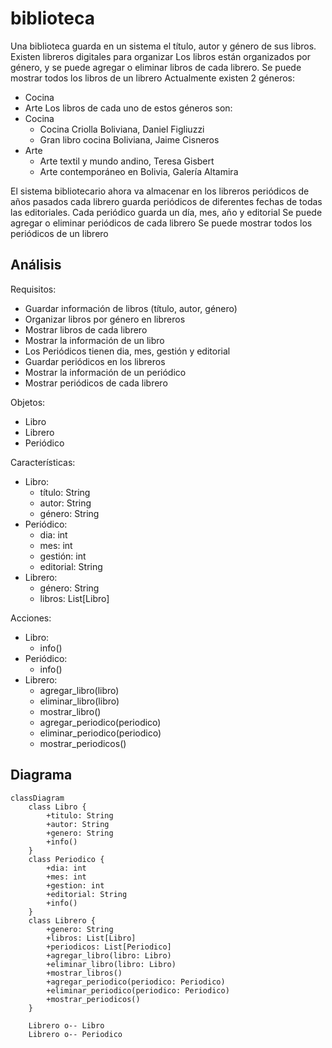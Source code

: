 # biblioteca

Una biblioteca guarda en un sistema el título, autor y género
de sus libros. Existen libreros digitales para organizar
Los libros están organizados por género, y se puede
agregar o eliminar libros de cada librero.
Se puede mostrar todos los libros de un librero
Actualmente existen 2 géneros:

- Cocina
- Arte
Los libros de cada uno de estos géneros
son:
- Cocina
  - Cocina Criolla Boliviana, Daniel Figliuzzi
  - Gran libro cocina Boliviana, Jaime Cisneros
- Arte
  - Arte textil y mundo andino, Teresa Gisbert
  - Arte contemporáneo en Bolivia, Galería Altamira

El sistema bibliotecario ahora va almacenar en los libreros
periódicos de años pasados cada librero guarda periódicos
de diferentes fechas de todas las editoriales.
Cada periódico guarda un día, mes, año y editorial
Se puede agregar o eliminar periódicos de cada librero
Se puede mostrar todos los periódicos de un librero

## Análisis

Requisitos:

- Guardar información de libros (título, autor, género)
- Organizar libros por género en libreros
- Mostrar libros de cada librero
- Mostrar la información de un libro
- Los Periódicos tienen dia, mes, gestión y editorial
- Guardar periódicos en los libreros
- Mostrar la información de un periódico
- Mostrar periódicos de cada librero

Objetos:

- Libro
- Librero
- Periódico

Características:

- Libro:
  - título: String
  - autor: String
  - género: String
- Periódico:
  - dia: int
  - mes: int
  - gestión: int
  - editorial: String
- Librero:
  - género: String
  - libros: List[Libro]

Acciones:

- Libro:
  - info()
- Periódico:
  - info()
- Librero:
  - agregar_libro(libro)
  - eliminar_libro(libro)
  - mostrar_libro()
  - agregar_periodico(periodico)
  - eliminar_periodico(periodico)
  - mostrar_periodicos()

## Diagrama

```mermaid
classDiagram
    class Libro {
        +titulo: String
        +autor: String
        +genero: String
        +info()
    }
    class Periodico {
        +dia: int
        +mes: int
        +gestion: int
        +editorial: String
        +info()
    }
    class Librero {
        +genero: String
        +libros: List[Libro]
        +periodicos: List[Periodico]
        +agregar_libro(libro: Libro)
        +eliminar_libro(libro: Libro)
        +mostrar_libros()
        +agregar_periodico(periodico: Periodico)
        +eliminar_periodico(periodico: Periodico)
        +mostrar_periodicos()
    }

    Librero o-- Libro
    Librero o-- Periodico
```
